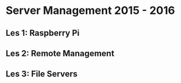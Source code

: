 # Server Management 2015 - 2016
## Les 1: Raspberry Pi
## Les 2: Remote Management
## Les 3: File Servers

